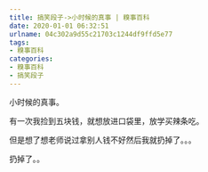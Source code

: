 ```yaml
---
title: 搞笑段子->小时候的真事 | 糗事百科
date: 2020-01-01 06:32:51
urlname: 04c302a9d55c21703c1244df9ffd5e77
tags: 
- 糗事百科
categories:
- 糗事百科
- 搞笑段子
---
```

小时候的真事。

有一次我捡到五块钱，就想放进口袋里，放学买辣条吃。

但是想了想老师说过拿别人钱不好然后我就扔掉了。。。

扔掉了。。


